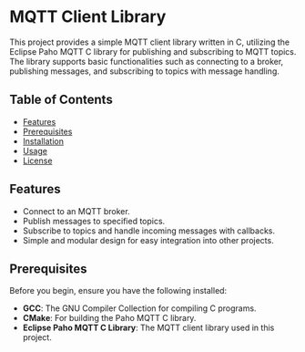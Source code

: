 # MQTT Client Library

This project provides a simple MQTT client library written in C, utilizing the Eclipse Paho MQTT C library for publishing and subscribing to MQTT topics. The library supports basic functionalities such as connecting to a broker, publishing messages, and subscribing to topics with message handling.

## Table of Contents

- [Features](#features)
- [Prerequisites](#prerequisites)
- [Installation](#installation)
- [Usage](#usage)
- [License](#license)

## Features

- Connect to an MQTT broker.
- Publish messages to specified topics.
- Subscribe to topics and handle incoming messages with callbacks.
- Simple and modular design for easy integration into other projects.

## Prerequisites

Before you begin, ensure you have the following installed:

- **GCC**: The GNU Compiler Collection for compiling C programs.
- **CMake**: For building the Paho MQTT C library.
- **Eclipse Paho MQTT C Library**: The MQTT client library used in this project.


